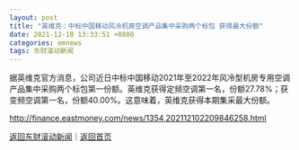 ```yaml
---
layout: post
title: "英维克：中标中国移动风冷机房空调产品集中采购两个标包 获得最大份额"
date: 2021-12-10 13:33:51 +0800
categories: emnews
tags: 东财滚动新闻
---
```


据英维克官方消息，公司近日中标中国移动2021年至2022年风冷型机房专用空调产品集中采购两个标包第一份额。英维克获得定频空调第一名，份额27.78%；获变频空调第一名，份额40.00%。这意味着，英维克获得本期集采最大份额。

<http://finance.eastmoney.com/news/1354,202112102209846258.html>

[返回东财滚动新闻](//finews.withounder.com/emnews/)｜[返回首页](//finews.withounder.com/)